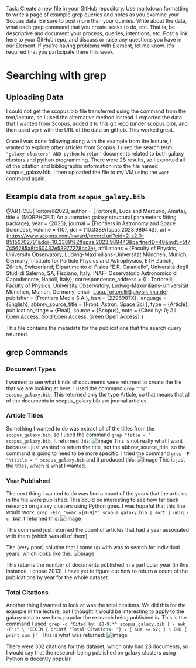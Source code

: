 Task: Create a new file in your GitHub repository. Use markdown formatting to write a page of example grep queries and notes as you examine your Scopus data. Be sure to post more than your queries. 
Write about the data, what each grep command that you create seeks to do, etc. That is, be descriptive and document your process, queries, intentions, etc. Post a link here to your GitHub repo, and 
discuss or raise any questions you have in our Element. If you're having problems with Element, let me know. It's required that you participate
there this week.

# Searching with grep

## Uploading Data
I could not get the scopus.bib file transferred using the command from the text/lecture, so I used the alternative method instead. I exported the data that I wanted from Scopus, added it to this git repo (under scopus.bib), 
and then used `wget` with the URL of the data on github. This worked great. 

Once I was done following along with the example from the lecture, I wanted to explore other articles from Scopus. I used the search term `"galaxy clusters" AND python` to return documents related to both galaxy clusters and python programming. There were 28 results, so I exported all of the citation and bibliographic information into the file named scopus_galaxy.bib. I then uploaded the file to my VM using the `wget` command again.

## Example data from `scopus_galaxy.bib`
@ARTICLE{Tortorelli2023,
	author = {Tortorelli, Luca and Mercurio, Amata},
	title = {MORPHOFIT: An automated galaxy structural parameters fitting package},
	year = {2023},
	journal = {Frontiers in Astronomy and Space Sciences},
	volume = {10},
	doi = {10.3389/fspas.2023.989443},
	url = {https://www.scopus.com/inward/record.uri?eid=2-s2.0-85150702781&doi=10.3389%2ffspas.2023.989443&partnerID=40&md5=5f77456285a8fc60432e53977278bc7e},
	affiliations = {Faculty of Physics, University Observatory, Ludwig-Maximilians-Universität München, Munich, Germany; Institute for Particle Physics and Astrophysics, ETH Zürich, Zürich, Switzerland; Dipartimento di Fisica “E.R. Caianiello“, Università degli Studi di Salerno, SA, Fisciano, Italy; INAF- Osservatorio Astronomico di Capodimonte, Napoli, Italy},
	correspondence_address = {L. Tortorelli; Faculty of Physics, University Observatory, Ludwig-Maximilians-Universität München, Munich, Germany; email: Luca.Tortorelli@physik.lmu.de},
	publisher = {Frontiers Media S.A.},
	issn = {2296987X},
	language = {English},
	abbrev_source_title = {Front. Astron. Space Sci.},
	type = {Article},
	publication_stage = {Final},
	source = {Scopus},
	note = {Cited by: 0; All Open Access, Gold Open Access, Green Open Access}
}

This file contains the metadata for the publications that the search query returned.
## grep Commands
### Document Types
I wanted to see what kinds of documents were returned to create the file that we are looking at here. I used the command `grep "^@" scopus_galaxy.bib`. This returned only the type Article, so that means that all of the documents in scopus_galaxy.bib are journal articles.

### Article Titles
Something I wanted to do was extract all of the titles from the `scopus_galaxy.bib`, so I used the command `grep "title = " scopus_galaxy.bib`. It returned this:
![image](https://github.com/caitepley/SYSLIB2024/assets/148588703/b420e635-cd0c-413d-86b1-845811c75192)
This is not really what I want because I just wanted to return the title, not the abbrev_source_title, so the command is going to need to be more specific. I tried the command `grep -P  "\ttitle = " scopus_galaxy.bib` and it produced this:
![image](https://github.com/caitepley/SYSLIB2024/assets/148588703/986e79f8-6695-4561-82a0-b7524d594638)
This is just the titles, which is what I wanted.

### Year Published
The next thing I wanted to do was find a count of the years that the articles in the file were published. This could be interesting to see how far back research on galaxy clusters using Python goes. I was hopeful that this line would work, `grep -Eio "year =[0-9]*" scopus_galaxy.bib | sort | uniq -c` , but it returned this:
![image](https://github.com/caitepley/SYSLIB2024/assets/148588703/4a63c09c-a219-46d8-9e0f-7d612ee7cc79)

This command just returned the count of articles that had a year associated with them (which was all of them)

The (very poor) solution that I came up with was to search for individual years, which looks like this:
![image](https://github.com/caitepley/SYSLIB2024/assets/148588703/ec809bf8-6d2f-45f8-a884-b0188533fc24)

This returns the number of documents published in a particular year (in this instance, I chose 2013). I have yet to figure out how to return a count of the publications by year for the whole dataset.

### Total Citations
Another thing I wanted to look at was the total citations. We did this for the example in the lecture, but I thought it would be interesting to apply to the galaxy data to see how popular the research being published is. This is the command I used: `grep -o "Cited by: [0-9]*" scopus_galaxy.bib | \
    awk -F":" \
    'BEGIN { printf "Total Citations: "} \
    { sum += $2; } \
    END { print sum }'
`
This is what was returned:
![image](https://github.com/caitepley/SYSLIB2024/assets/148588703/e13be4fb-72d1-46c4-8b9c-06d3780970b3)

There were 302 citations for this dataset, which only had 28 documents, so I would say that the research being published on galaxy clusters using Python is decently popular. 





